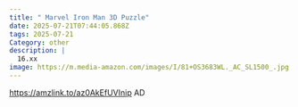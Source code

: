 ```yaml
---
title: " Marvel Iron Man 3D Puzzle"
date: 2025-07-21T07:44:05.868Z
tags: 2025-07-21
Category: other
description: |
  16.xx
image: https://m.media-amazon.com/images/I/81+OS3683WL._AC_SL1500_.jpg
---
```

 https://amzlink.to/az0AkEfUVInip
AD